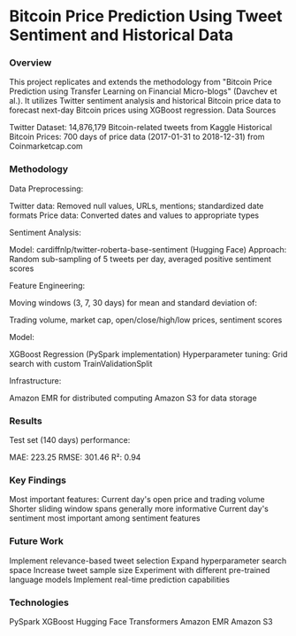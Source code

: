 # Bitcoin Price Prediction Using Tweet Sentiment and Historical Data

### Overview
This project replicates and extends the methodology from "Bitcoin Price Prediction using Transfer Learning on Financial Micro-blogs" (Davchev et al.). It utilizes Twitter sentiment analysis and historical Bitcoin price data to forecast next-day Bitcoin prices using XGBoost regression.
Data Sources

Twitter Dataset: 14,876,179 Bitcoin-related tweets from Kaggle
Historical Bitcoin Prices: 700 days of price data (2017-01-31 to 2018-12-31) from Coinmarketcap.com

### Methodology

Data Preprocessing:

Twitter data: Removed null values, URLs, mentions; standardized date formats
Price data: Converted dates and values to appropriate types


Sentiment Analysis:

Model: cardiffnlp/twitter-roberta-base-sentiment (Hugging Face)
Approach: Random sub-sampling of 5 tweets per day, averaged positive sentiment scores


Feature Engineering:

Moving windows (3, 7, 30 days) for mean and standard deviation of:

Trading volume, market cap, open/close/high/low prices, sentiment scores




Model:

XGBoost Regression (PySpark implementation)
Hyperparameter tuning: Grid search with custom TrainValidationSplit


Infrastructure:

Amazon EMR for distributed computing
Amazon S3 for data storage



### Results

Test set (140 days) performance:

MAE: 223.25
RMSE: 301.46
R²: 0.94



### Key Findings

Most important features: Current day's open price and trading volume
Shorter sliding window spans generally more informative
Current day's sentiment most important among sentiment features

### Future Work

Implement relevance-based tweet selection
Expand hyperparameter search space
Increase tweet sample size
Experiment with different pre-trained language models
Implement real-time prediction capabilities

### Technologies

PySpark
XGBoost
Hugging Face Transformers
Amazon EMR
Amazon S3
